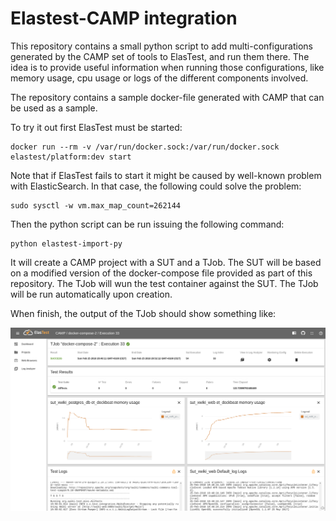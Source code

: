 # Elastest-CAMP integration

This repository contains a small python script to add multi-configurations generated by the CAMP set of tools to ElasTest, and run them there. The idea is to provide useful information when running those configurations, like memory usage, cpu usage or logs of the different components involved.

The repository contains a sample docker-file generated with CAMP that can be used as a sample. 

To try it out first ElasTest must be started:

    docker run --rm -v /var/run/docker.sock:/var/run/docker.sock elastest/platform:dev start

Note that if ElasTest fails to start it might be caused by well-known problem with ElasticSearch. In that case, the following could solve the problem:

    sudo sysctl -w vm.max_map_count=262144

Then the python script can be run issuing the following command:
    
    python elastest-import-py

It will create a CAMP project with a SUT and a TJob. The SUT will be based on a modified version of the docker-compose file provided as part of this repository. The TJob will wun the test container against the SUT. The TJob will be run automatically upon creation.

When finish, the output of the TJob should show something like:

![TJob Execution results](TJobExecution.png)